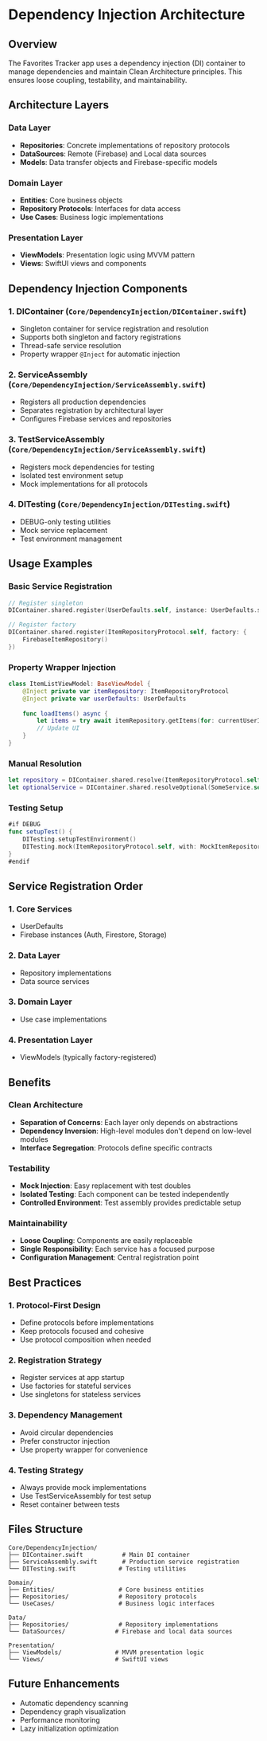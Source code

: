 # Dependency Injection Architecture

## Overview
The Favorites Tracker app uses a dependency injection (DI) container to manage dependencies and maintain Clean Architecture principles. This ensures loose coupling, testability, and maintainability.

## Architecture Layers

### Data Layer
- **Repositories**: Concrete implementations of repository protocols
- **DataSources**: Remote (Firebase) and Local data sources
- **Models**: Data transfer objects and Firebase-specific models

### Domain Layer  
- **Entities**: Core business objects
- **Repository Protocols**: Interfaces for data access
- **Use Cases**: Business logic implementations

### Presentation Layer
- **ViewModels**: Presentation logic using MVVM pattern
- **Views**: SwiftUI views and components

## Dependency Injection Components

### 1. DIContainer (`Core/DependencyInjection/DIContainer.swift`)
- Singleton container for service registration and resolution
- Supports both singleton and factory registrations
- Thread-safe service resolution
- Property wrapper `@Inject` for automatic injection

### 2. ServiceAssembly (`Core/DependencyInjection/ServiceAssembly.swift`)
- Registers all production dependencies
- Separates registration by architectural layer
- Configures Firebase services and repositories

### 3. TestServiceAssembly (`Core/DependencyInjection/ServiceAssembly.swift`)
- Registers mock dependencies for testing
- Isolated test environment setup
- Mock implementations for all protocols

### 4. DITesting (`Core/DependencyInjection/DITesting.swift`)
- DEBUG-only testing utilities
- Mock service replacement
- Test environment management

## Usage Examples

### Basic Service Registration
```swift
// Register singleton
DIContainer.shared.register(UserDefaults.self, instance: UserDefaults.standard)

// Register factory
DIContainer.shared.register(ItemRepositoryProtocol.self, factory: {
    FirebaseItemRepository()
})
```

### Property Wrapper Injection
```swift
class ItemListViewModel: BaseViewModel {
    @Inject private var itemRepository: ItemRepositoryProtocol
    @Inject private var userDefaults: UserDefaults
    
    func loadItems() async {
        let items = try await itemRepository.getItems(for: currentUserId)
        // Update UI
    }
}
```

### Manual Resolution
```swift
let repository = DIContainer.shared.resolve(ItemRepositoryProtocol.self)
let optionalService = DIContainer.shared.resolveOptional(SomeService.self)
```

### Testing Setup
```swift
#if DEBUG
func setupTest() {
    DITesting.setupTestEnvironment()
    DITesting.mock(ItemRepositoryProtocol.self, with: MockItemRepository())
}
#endif
```

## Service Registration Order

### 1. Core Services
- UserDefaults
- Firebase instances (Auth, Firestore, Storage)

### 2. Data Layer
- Repository implementations
- Data source services

### 3. Domain Layer  
- Use case implementations

### 4. Presentation Layer
- ViewModels (typically factory-registered)

## Benefits

### Clean Architecture
- **Separation of Concerns**: Each layer only depends on abstractions
- **Dependency Inversion**: High-level modules don't depend on low-level modules
- **Interface Segregation**: Protocols define specific contracts

### Testability
- **Mock Injection**: Easy replacement with test doubles
- **Isolated Testing**: Each component can be tested independently
- **Controlled Environment**: Test assembly provides predictable setup

### Maintainability
- **Loose Coupling**: Components are easily replaceable
- **Single Responsibility**: Each service has a focused purpose
- **Configuration Management**: Central registration point

## Best Practices

### 1. Protocol-First Design
- Define protocols before implementations
- Keep protocols focused and cohesive
- Use protocol composition when needed

### 2. Registration Strategy
- Register services at app startup
- Use factories for stateful services
- Use singletons for stateless services

### 3. Dependency Management
- Avoid circular dependencies
- Prefer constructor injection
- Use property wrapper for convenience

### 4. Testing Strategy
- Always provide mock implementations
- Use TestServiceAssembly for test setup
- Reset container between tests

## Files Structure
```
Core/DependencyInjection/
├── DIContainer.swift           # Main DI container
├── ServiceAssembly.swift       # Production service registration
└── DITesting.swift            # Testing utilities

Domain/
├── Entities/                  # Core business entities
├── Repositories/              # Repository protocols
└── UseCases/                  # Business logic interfaces

Data/
├── Repositories/              # Repository implementations
└── DataSources/              # Firebase and local data sources

Presentation/
├── ViewModels/               # MVVM presentation logic
└── Views/                    # SwiftUI views
```

## Future Enhancements
- Automatic dependency scanning
- Dependency graph visualization
- Performance monitoring
- Lazy initialization optimization